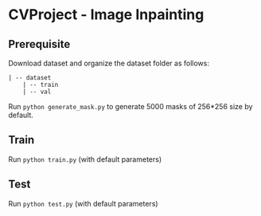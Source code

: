 # CVProject - Image Inpainting

## Prerequisite

Download dataset and organize the dataset folder as follows:
```
| -- dataset
    | -- train
    | -- val
```

Run `python generate_mask.py` to generate 5000 masks of 256*256 size by default.

## Train

Run `python train.py` (with default parameters)

## Test

Run `python test.py` (with default parameters)

